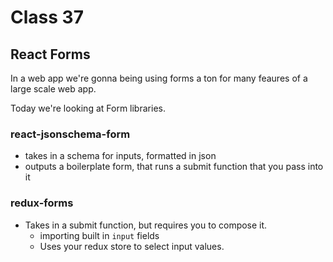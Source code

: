 # Class 37

## React Forms

In a web app we're gonna being using forms a ton for many feaures of a large scale web app.

Today we're looking at Form libraries.

### react-jsonschema-form
- takes in a schema for inputs, formatted in json
- outputs a boilerplate form, that runs a submit function that you pass into it

### redux-forms
- Takes in a submit function, but requires you to compose it.
  - importing built in `input` fields
  - Uses your redux store to select input values.
